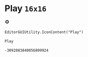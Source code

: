 # Play `16x16`
<img src="/img/Play.png" width=16 height=16>

``` CSharp
EditorGUIUtility.IconContent("Play")
```
```
Play
```
```
-3092883840056809924
```
